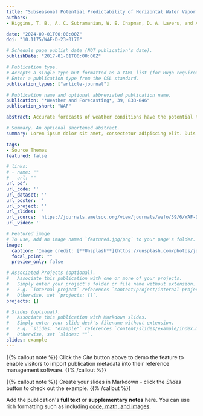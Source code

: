 ```yaml
---
title: "Subseasonal Potential Predictability of Horizontal Water Vapor Transport and Precipitation Extremes in the North Pacific"
authors:
- Higgins, T. B., A. C. Subramanian, W. E. Chapman, D. A. Lavers, and A. C. Winters.

date: "2024-09-01T00:00:00Z"
doi: "10.1175/WAF-D-23-0170"

# Schedule page publish date (NOT publication's date).
publishDate: "2017-01-01T00:00:00Z"

# Publication type.
# Accepts a single type but formatted as a YAML list (for Hugo requirements).
# Enter a publication type from the CSL standard.
publication_types: ["article-journal"]

# Publication name and optional abbreviated publication name.
publication: "*Weather and Forecasting*, 39, 833-846"
publication_short: "WAF"

abstract: Accurate forecasts of weather conditions have the potential to mitigate the social and economic damages they cause. To make informed decisions based on forecasts, it is important to determine the extent to which they could be skillful. This study focuses on subseasonal forecasts out to a lead time of four weeks. We examine the differences between the potential predictability, which is computed under the assumption of a "perfect model", of integrated vapor transport (IVT) and precipitation under extreme conditions in subseasonal forecasts across the northeast Pacific. Our results demonstrate significant forecast skill of extreme IVT and precipitation events (exceeding the 90$^{th}$ percentile) into week 4 for specific areas, particularly when anomalously wet conditions are observed in the true model state. This forecast skill during weeks 3 and 4 is closely associated with a zonal extension of the North Pacific Jet. These findings of the source of skillful subseasonal forecasts over the US West Coast could have implications for water management in these regions susceptible to drought and flooding extremes. Additionally, they may offer valuable insights for governments and industries on the US West Coast seeking to make informed decisions based on extended weather prediction.

# Summary. An optional shortened abstract.
summary: Lorem ipsum dolor sit amet, consectetur adipiscing elit. Duis posuere tellus ac convallis placerat. Proin tincidunt magna sed ex sollicitudin condimentum.

tags:
- Source Themes
featured: false

# links:
# - name: ""
#   url: ""
url_pdf: 
url_code: ''
url_dataset: ''
url_poster: ''
url_project: ''
url_slides: ''
url_source: 'https://journals.ametsoc.org/view/journals/wefo/39/6/WAF-D-23-0170.1.xml'
url_video: ''

# Featured image
# To use, add an image named `featured.jpg/png` to your page's folder. 
image:
  caption: 'Image credit: [**Unsplash**](https://unsplash.com/photos/jdD8gXaTZsc)'
  focal_point: ""
  preview_only: false

# Associated Projects (optional).
#   Associate this publication with one or more of your projects.
#   Simply enter your project's folder or file name without extension.
#   E.g. `internal-project` references `content/project/internal-project/index.md`.
#   Otherwise, set `projects: []`.
projects: []

# Slides (optional).
#   Associate this publication with Markdown slides.
#   Simply enter your slide deck's filename without extension.
#   E.g. `slides: "example"` references `content/slides/example/index.md`.
#   Otherwise, set `slides: ""`.
slides: example
---
```


{{% callout note %}}
Click the *Cite* button above to demo the feature to enable visitors to import publication metadata into their reference management software.
{{% /callout %}}

{{% callout note %}}
Create your slides in Markdown - click the *Slides* button to check out the example.
{{% /callout %}}

Add the publication's **full text** or **supplementary notes** here. You can use rich formatting such as including [code, math, and images](https://docs.hugoblox.com/content/writing-markdown-latex/).
